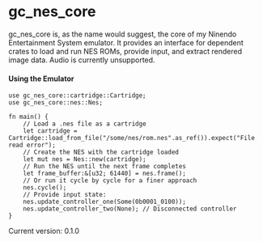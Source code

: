 # gc_nes_core

gc_nes_core is, as the name would suggest, the core of my Ninendo Entertainment System emulator.
It provides an interface for dependent crates to load and run NES ROMs, provide input, and extract
rendered image data. Audio is currently unsupported.

#### Using the Emulator
```rust, ignore
use gc_nes_core::cartridge::Cartridge;
use gc_nes_core::nes::Nes;

fn main() {
    // Load a .nes file as a cartridge
    let cartridge = Cartridge::load_from_file("/some/nes/rom.nes".as_ref()).expect("File read error");
    // Create the NES with the cartridge loaded
    let mut nes = Nes::new(cartridge);
    // Run the NES until the next frame completes
    let frame_buffer:&[u32; 61440] = nes.frame();
    // Or run it cycle by cycle for a finer approach
    nes.cycle();
    // Provide input state:
    nes.update_controller_one(Some(0b0001_0100));
    nes.update_controller_two(None); // Disconnected controller
}
```

Current version: 0.1.0
